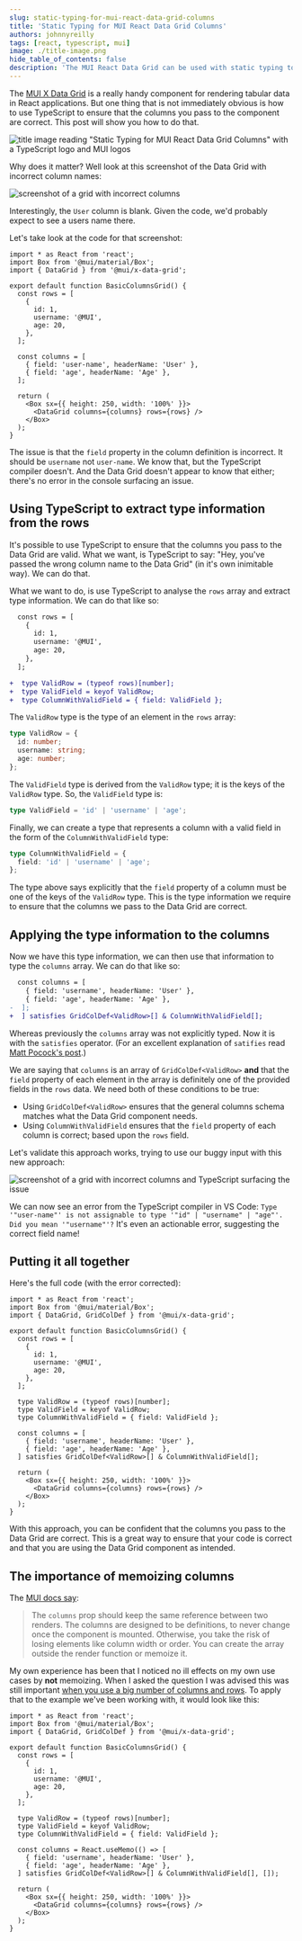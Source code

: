 ```yaml
---
slug: static-typing-for-mui-react-data-grid-columns
title: 'Static Typing for MUI React Data Grid Columns'
authors: johnnyreilly
tags: [react, typescript, mui]
image: ./title-image.png
hide_table_of_contents: false
description: 'The MUI React Data Grid can be used with static typing to ensure the columns you pass to the component are correct. This post will show you how to do that.'
---
```


The [MUI X Data Grid](https://mui.com/x/react-data-grid/) is a really handy component for rendering tabular data in React applications. But one thing that is not immediately obvious is how to use TypeScript to ensure that the columns you pass to the component are correct. This post will show you how to do that.

![title image reading "Static Typing for MUI React Data Grid Columns" with a TypeScript logo and MUI logos](title-image.png)

Why does it matter? Well look at this screenshot of the Data Grid with incorrect column names:

![screenshot of a grid with incorrect columns](screenshot-incorrect-columns.png)

<!--truncate-->

Interestingly, the `User` column is blank. Given the code, we'd probably expect to see a users name there.

Let's take look at the code for that screenshot:

```tsx
import * as React from 'react';
import Box from '@mui/material/Box';
import { DataGrid } from '@mui/x-data-grid';

export default function BasicColumnsGrid() {
  const rows = [
    {
      id: 1,
      username: '@MUI',
      age: 20,
    },
  ];

  const columns = [
    { field: 'user-name', headerName: 'User' },
    { field: 'age', headerName: 'Age' },
  ];

  return (
    <Box sx={{ height: 250, width: '100%' }}>
      <DataGrid columns={columns} rows={rows} />
    </Box>
  );
}
```

The issue is that the `field` property in the column definition is incorrect. It should be `username` not `user-name`. We know that, but the TypeScript compiler doesn't. And the Data Grid doesn't appear to know that either; there's no error in the console surfacing an issue.

## Using TypeScript to extract type information from the rows

It's possible to use TypeScript to ensure that the columns you pass to the Data Grid are valid. What we want, is TypeScript to say: "Hey, you've passed the wrong column name to the Data Grid" (in it's own inimitable way). We can do that.

What we want to do, is use TypeScript to analyse the `rows` array and extract type information. We can do that like so:

```diff
  const rows = [
    {
      id: 1,
      username: '@MUI',
      age: 20,
    },
  ];

+  type ValidRow = (typeof rows)[number];
+  type ValidField = keyof ValidRow;
+  type ColumnWithValidField = { field: ValidField };
```

The `ValidRow` type is the type of an element in the `rows` array:

```ts
type ValidRow = {
  id: number;
  username: string;
  age: number;
};
```

The `ValidField` type is derived from the `ValidRow` type; it is the keys of the `ValidRow` type. So, the `ValidField` type is:

```ts
type ValidField = 'id' | 'username' | 'age';
```

Finally, we can create a type that represents a column with a valid field in the form of the `ColumnWithValidField` type:

```ts
type ColumnWithValidField = {
  field: 'id' | 'username' | 'age';
};
```

The type above says explicitly that the `field` property of a column must be one of the keys of the `ValidRow` type. This is the type information we require to ensure that the columns we pass to the Data Grid are correct.

## Applying the type information to the columns

Now we have this type information, we can then use that information to type the `columns` array. We can do that like so:

```diff
  const columns = [
    { field: 'username', headerName: 'User' },
    { field: 'age', headerName: 'Age' },
-  ];
+  ] satisfies GridColDef<ValidRow>[] & ColumnWithValidField[];
```

Whereas previously the `columns` array was not explicitly typed. Now it is with the `satisfies` operator. (For an excellent explanation of `satifies` read [Matt Pocock's post](https://www.totaltypescript.com/clarifying-the-satisfies-operator).)

We are saying that `columns` is an array of `GridColDef<ValidRow>` **and** that the `field` property of each element in the array is definitely one of the provided fields in the `rows` data. We need both of these conditions to be true:

- Using `GridColDef<ValidRow>` ensures that the general columns schema matches what the Data Grid component needs.
- Using `ColumnWithValidField` ensures that the `field` property of each column is correct; based upon the `rows` field.

Let's validate this approach works, trying to use our buggy input with this new approach:

![screenshot of a grid with incorrect columns and TypeScript surfacing the issue](screenshot-incorrect-columns-with-helpful-error.png)

We can now see an error from the TypeScript compiler in VS Code: `Type '"user-name"' is not assignable to type '"id" | "username" | "age"'. Did you mean '"username"'?` It's even an actionable error, suggesting the correct field name!

## Putting it all together

Here's the full code (with the error corrected):

```tsx
import * as React from 'react';
import Box from '@mui/material/Box';
import { DataGrid, GridColDef } from '@mui/x-data-grid';

export default function BasicColumnsGrid() {
  const rows = [
    {
      id: 1,
      username: '@MUI',
      age: 20,
    },
  ];

  type ValidRow = (typeof rows)[number];
  type ValidField = keyof ValidRow;
  type ColumnWithValidField = { field: ValidField };

  const columns = [
    { field: 'username', headerName: 'User' },
    { field: 'age', headerName: 'Age' },
  ] satisfies GridColDef<ValidRow>[] & ColumnWithValidField[];

  return (
    <Box sx={{ height: 250, width: '100%' }}>
      <DataGrid columns={columns} rows={rows} />
    </Box>
  );
}
```

With this approach, you can be confident that the columns you pass to the Data Grid are correct. This is a great way to ensure that your code is correct and that you are using the Data Grid component as intended.

## The importance of memoizing columns

The [MUI docs say](https://mui.com/x/react-data-grid/column-definition/):

> The `columns` prop should keep the same reference between two renders. The columns are designed to be definitions, to never change once the component is mounted. Otherwise, you take the risk of losing elements like column width or order. You can create the array outside the render function or memoize it.

My own experience has been that I noticed no ill effects on my own use cases by **not** memoizing. When I asked the question I was advised this was still important [when you use a big number of columns and rows](https://github.com/mui/mui-x/issues/14862). To apply that to the example we've been working with, it would look like this:

```tsx
import * as React from 'react';
import Box from '@mui/material/Box';
import { DataGrid, GridColDef } from '@mui/x-data-grid';

export default function BasicColumnsGrid() {
  const rows = [
    {
      id: 1,
      username: '@MUI',
      age: 20,
    },
  ];

  type ValidRow = (typeof rows)[number];
  type ValidField = keyof ValidRow;
  type ColumnWithValidField = { field: ValidField };

  const columns = React.useMemo(() => [
    { field: 'username', headerName: 'User' },
    { field: 'age', headerName: 'Age' },
  ] satisfies GridColDef<ValidRow>[] & ColumnWithValidField[], []);

  return (
    <Box sx={{ height: 250, width: '100%' }}>
      <DataGrid columns={columns} rows={rows} />
    </Box>
  );
}
```
